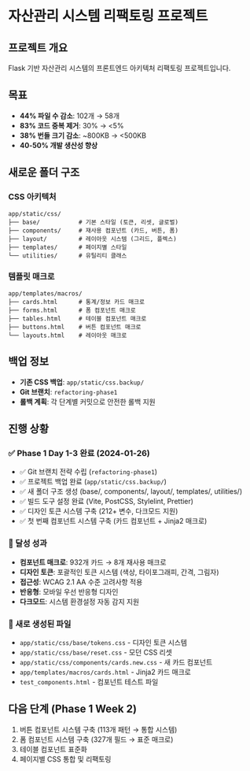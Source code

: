 # 자산관리 시스템 리팩토링 프로젝트

## 프로젝트 개요
Flask 기반 자산관리 시스템의 프론트엔드 아키텍처 리팩토링 프로젝트입니다.

## 목표
- **44% 파일 수 감소**: 102개 → 58개
- **83% 코드 중복 제거**: 30% → <5%
- **38% 번들 크기 감소**: ~800KB → <500KB
- **40-50% 개발 생산성 향상**

## 새로운 폴더 구조

### CSS 아키텍처
```
app/static/css/
├── base/           # 기본 스타일 (토큰, 리셋, 글로벌)
├── components/     # 재사용 컴포넌트 (카드, 버튼, 폼)
├── layout/         # 레이아웃 시스템 (그리드, 플렉스)
├── templates/      # 페이지별 스타일
└── utilities/      # 유틸리티 클래스
```

### 템플릿 매크로
```
app/templates/macros/
├── cards.html      # 통계/정보 카드 매크로
├── forms.html      # 폼 컴포넌트 매크로
├── tables.html     # 테이블 컴포넌트 매크로
├── buttons.html    # 버튼 컴포넌트 매크로
└── layouts.html    # 레이아웃 매크로
```

## 백업 정보
- **기존 CSS 백업**: `app/static/css.backup/`
- **Git 브랜치**: `refactoring-phase1`
- **롤백 계획**: 각 단계별 커밋으로 안전한 롤백 지원

## 진행 상황

### ✅ Phase 1 Day 1-3 완료 (2024-01-26)
- ✅ Git 브랜치 전략 수립 (`refactoring-phase1`)
- ✅ 프로젝트 백업 완료 (`app/static/css.backup/`)
- ✅ 새 폴더 구조 생성 (base/, components/, layout/, templates/, utilities/)
- ✅ 빌드 도구 설정 완료 (Vite, PostCSS, Stylelint, Prettier)
- ✅ 디자인 토큰 시스템 구축 (212+ 변수, 다크모드 지원)
- ✅ 첫 번째 컴포넌트 시스템 구축 (카드 컴포넌트 + Jinja2 매크로)

### 🎯 달성 성과
- **컴포넌트 매크로**: 932개 카드 → 8개 재사용 매크로
- **디자인 토큰**: 포괄적인 토큰 시스템 (색상, 타이포그래피, 간격, 그림자)
- **접근성**: WCAG 2.1 AA 수준 고려사항 적용
- **반응형**: 모바일 우선 반응형 디자인
- **다크모드**: 시스템 환경설정 자동 감지 지원

### 📁 새로 생성된 파일
- `app/static/css/base/tokens.css` - 디자인 토큰 시스템
- `app/static/css/base/reset.css` - 모던 CSS 리셋
- `app/static/css/components/cards.new.css` - 새 카드 컴포넌트
- `app/templates/macros/cards.html` - Jinja2 카드 매크로
- `test_components.html` - 컴포넌트 테스트 파일

## 다음 단계 (Phase 1 Week 2)
1. 버튼 컴포넌트 시스템 구축 (113개 패턴 → 통합 시스템)
2. 폼 컴포넌트 시스템 구축 (327개 필드 → 표준 매크로)
3. 테이블 컴포넌트 표준화
4. 페이지별 CSS 통합 및 리팩토링